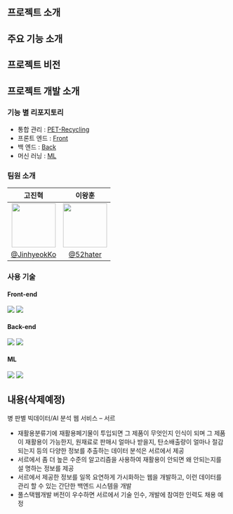 <html>
<body>
<div style="background-color: whitesmoke; max-width: 400px; max-height: 100px;">


</div>

</body>
</html>

## 프로젝트 소개

## 주요 기능 소개

## 프로젝트 비전

## 프로젝트 개발 소개
### 기능 별 리포지토리
* 통합 관리 : [PET-Recycling](https://github.com/Plastic-Recycling/PET-Recycling)
* 프론트 엔드 : [Front](https://github.com/Plastic-Recycling/Front)
* 백 엔드 : [Back](https://github.com/Plastic-Recycling/Back)
* 머신 러닝 : [ML](https://github.com/Plastic-Recycling/ML)

### 팀원 소개

|             고진혁                                                                              |                        이왕훈                                                                   |
|:--------------------------------------------------------------------------------------------:|:--------------------------------------------------------------------------------------------:|
| <img src="https://avatars.githubusercontent.com/u/160887371?v=4" width="100" height="100" /> | <img src="https://avatars.githubusercontent.com/u/160670466?v=4" width="100" height="100" /> |
|                         [@JinhyeokKo](https://github.com/JinhyeokKo)                         |                            [@52hater](https://github.com/52hater)                            |

### 사용 기술
#### Front-end

<img src="https://img.shields.io/badge/react.js-61DAFB?style=for-the-badge&logo=react&logoColor=black"/>

<img src="https://img.shields.io/badge/Vite-646CFF?style=for-the-badge&logo=vite&logoColor=white"/>

#### Back-end

<img src="https://img.shields.io/badge/springboot-6DB33F?style=for-the-badge&logo=springboot&logoColor=white"/>

<img src="https://img.shields.io/badge/caffeine-0000FF?style=for-the-badge&logo=caffeine&logoColor=white"/>

#### ML

<img src="https://img.shields.io/badge/pytorch-EE4C2C?style=for-the-badge&logo=pytorch&logoColor=white"/>

<img src="https://img.shields.io/badge/anaconda-44A833?style=for-the-badge&logo=anaconda&logoColor=white"/>

## 내용(삭제예정)
병 판별 빅데이터/AI 분석 웹 서비스 – 서르
- 재활용분류기에 재활용페기물이 투입되면 그 제품이 무엇인지 인식이 되며 그 제품이
  재활용이 가능한지, 원재료로 판매시 얼마나 받을지, 탄소배출량이 얼마나 절감되는지
  등의 다양한 정보를 추출하는 데이터 분석은 서르에서 제공
- 서르에서 좀 더 높은 수준의 알고리즘을 사용하여 재활용이 안되면 왜 안되는지를 설
  명하는 정보를 제공
- 서르에서 제공한 정보를 일목 요연하게 가시화하는 웹을 개발하고, 이런 데이터를 관리
  할 수 있는 간단한 백엔드 시스템을 개발
- 풀스택웹개발 버전이 우수하면 서르에서 기술 인수, 개발에 참여한 인력도 채용 예정

